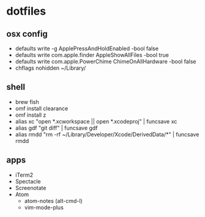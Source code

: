 # dotfiles

## osx config
- defaults write -g ApplePressAndHoldEnabled -bool false
- defaults write com.apple.finder AppleShowAllFiles -bool true
- defaults write com.apple.PowerChime ChimeOnAllHardware -bool false
- chflags nohidden ~/Library/

## shell
- brew fish 
- omf install clearance
- omf install z
- alias xc "open *.xcworkspace || open *.xcodeproj" | funcsave xc
- alias gdf "git diff" | funcsave gdf
- alias rmdd "rm -rf ~/Library/Developer/Xcode/DerivedData/*" | funcsave rmdd

## apps
- iTerm2
- Spectacle
- Screenotate
- Atom
  - atom-notes (alt-cmd-l)
  - vim-mode-plus
